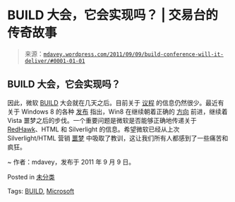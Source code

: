 <!--yml

category: 未分类

date: 2024-05-18 06:16:16

-->

# BUILD 大会，它会实现吗？ | 交易台的传奇故事

> 来源：[`mdavey.wordpress.com/2011/09/09/build-conference-will-it-deliver/#0001-01-01`](https://mdavey.wordpress.com/2011/09/09/build-conference-will-it-deliver/#0001-01-01)

## BUILD 大会，它会实现吗？

因此，微软 [BUILD](http://www.buildwindows.com/) 大会就在几天之后。目前关于 [议程](http://www.buildwindows.com/Agenda) 的信息仍然很少。最近有关于 Windows 8 的各种 [发布](http://blogs.msdn.com/b/b8/archive/2011/09/08/delivering-fast-boot-times-in-windows-8.aspx) 指出，Win8 在继续朝着正确的 [方向](http://www.istartedsomething.com/20110909/ipad-ios-5-android-honeycomb-opportunities-for-windows-8/?utm_source=feedburner&utm_medium=feed&utm_campaign=Feed%3A+istartedsomething+%28istartedsomething%29) 前进，继续着 Vista 噩梦之后的步伐。一个重要问题是微软是否能够正确地传递关于 [RedHawk](http://www.zdnet.com/blog/microsoft/ten-watchwords-for-microsofts-windows-8-conference/10539?tag=mantle_skin;content)、HTML 和 Silverlight 的信息。希望微软已经从上次 Silverlight/HTML 营销 [噩梦](http://www.zdnet.com/blog/microsoft/microsoft-our-strategy-with-silverlight-has-shifted/7834) 中吸取了教训，这让我们所有人都感到了一些痛苦和疯狂。

~ 作者：mdavey，发布于 2011 年 9 月 9 日。

Posted in [未分类](https://mdavey.wordpress.com/category/uncategorized/)

Tags: [BUILD](https://mdavey.wordpress.com/tag/build/), [Microsoft](https://mdavey.wordpress.com/tag/microsoft/)
